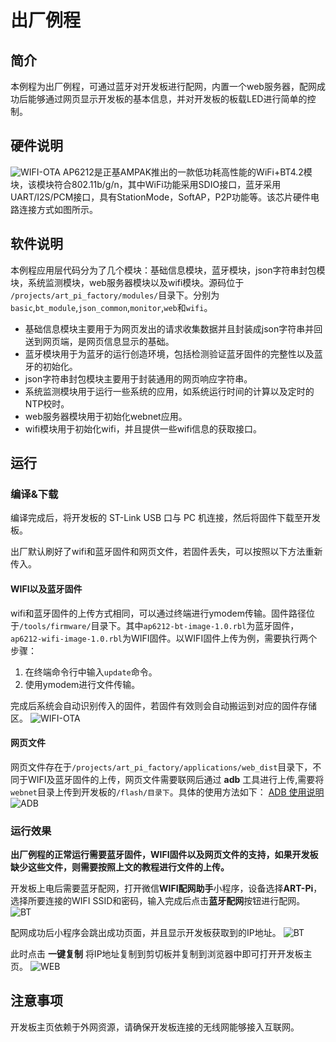 # 出厂例程

## 简介
本例程为出厂例程，可通过蓝牙对开发板进行配网，内置一个web服务器，配网成功后能够通过网页显示开发板的基本信息，并对开发板的板载LED进行简单的控制。

## 硬件说明
![WIFI-OTA](./figures/wifi_hardware.png)
  AP6212是正基AMPAK推出的一款低功耗高性能的WiFi+BT4.2模块，该模块符合802.11b/g/n，其中WiFi功能采用SDIO接口，蓝牙采用UART/I2S/PCM接口，具有StationMode，SoftAP，P2P功能等。该芯片硬件电路连接方式如图所示。

## 软件说明
本例程应用层代码分为了几个模块：基础信息模块，蓝牙模块，json字符串封包模块，系统监测模块，web服务器模块以及wifi模块。源码位于 `/projects/art_pi_factory/modules/`目录下。分别为`basic`,`bt_module`,`json_common`,`monitor`,`web`和`wifi`。

- 基础信息模块主要用于为网页发出的请求收集数据并且封装成json字符串并回送到网页端，是网页信息显示的基础。
- 蓝牙模块用于为蓝牙的运行创造环境，包括检测验证蓝牙固件的完整性以及蓝牙的初始化。
- json字符串封包模块主要用于封装通用的网页响应字符串。
- 系统监测模块用于运行一些系统的应用，如系统运行时间的计算以及定时的NTP校时。
- web服务器模块用于初始化webnet应用。
- wifi模块用于初始化wifi，并且提供一些wifi信息的获取接口。


## 运行
### 编译&下载

编译完成后，将开发板的 ST-Link USB 口与 PC 机连接，然后将固件下载至开发板。

出厂默认刷好了wifi和蓝牙固件和网页文件，若固件丢失，可以按照以下方法重新传入。

#### WIFI以及蓝牙固件

wifi和蓝牙固件的上传方式相同，可以通过终端进行ymodem传输。固件路径位于`/tools/firmware/`目录下。其中`ap6212-bt-image-1.0.rbl`为蓝牙固件，`ap6212-wifi-image-1.0.rbl`为WIFI固件。以WIFI固件上传为例，需要执行两个步骤：
1. 在终端命令行中输入`update`命令。
2. 使用ymodem进行文件传输。

完成后系统会自动识别传入的固件，若固件有效则会自动搬运到对应的固件存储区。
![WIFI-OTA](./figures/wifi_ota.gif)

#### 网页文件

网页文件存在于`/projects/art_pi_factory/applications/web_dist`目录下，不同于WIFI及蓝牙固件的上传，网页文件需要联网后通过 **adb** 工具进行上传,需要将`webnet`目录上传到开发板的`/flash/目录下`。具体的使用方法如下：
[ADB 使用说明](https://github.com/heyuanjie87/adbd#readme)
![ADB](./figures/adb.gif)

### 运行效果

**出厂例程的正常运行需要蓝牙固件，WIFI固件以及网页文件的支持，如果开发板缺少这些文件，则需要按照上文的教程进行文件的上传。**

开发板上电后需要蓝牙配网，打开微信**WIFI配网助手**小程序，设备选择**ART-Pi**，选择所要连接的WIFI SSID和密码，输入完成后点击**蓝牙配网**按钮进行配网。
![BT](./figures/bt.jpg)

配网成功后小程序会跳出成功页面，并且显示开发板获取到的IP地址。
![BT](./figures/bt_success.jpg)

此时点击 **一键复制** 将IP地址复制到剪切板并复制到浏览器中即可打开开发板主页。
![WEB](./figures/web.gif)

## 注意事项

开发板主页依赖于外网资源，请确保开发板连接的无线网能够接入互联网。


